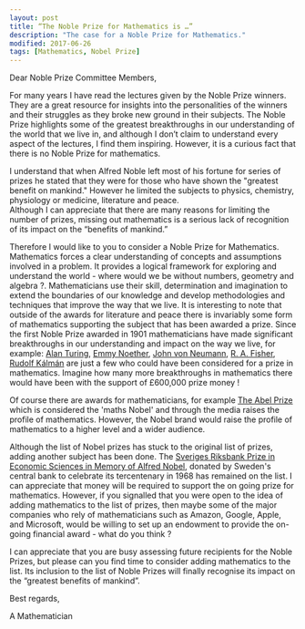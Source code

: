 ```yaml
---
layout: post
title: “The Noble Prize for Mathematics is …”
description: "The case for a Noble Prize for Mathematics."
modified: 2017-06-26
tags: [Mathematics, Nobel Prize]
---
```


<p>
Dear Noble Prize Committee Members,
</p>

For many years I have read the lectures given by the Noble Prize winners. They are a great
resource for insights into the personalities of the winners and their struggles as they broke new ground in their subjects. The Noble Prize highlights some of the greatest breakthroughs in our understanding of the world that we live in, and although I don’t claim to understand every aspect of the lectures, I find them inspiring. However, it is a curious fact that there is no Noble Prize for mathematics.

I understand that when Alfred Noble left most of his fortune for series of prizes
he stated that they were for those who have shown the "greatest benefit on mankind." However
he limited the subjects to physics, chemistry, physiology or medicine, literature and peace.  
Although I can appreciate that there are many reasons for limiting the number of prizes,
missing out mathematics is a serious lack of recognition of its impact on the “benefits
of mankind.”

Therefore I would like to you to consider a Noble Prize for Mathematics. Mathematics forces
a clear understanding of concepts and assumptions involved in a problem. It provides a logical framework for exploring and understand the world - where would we be without numbers, geometry and algebra ?. Mathematicians use their skill, determination and imagination to extend the boundaries of our knowledge and develop methodologies and techniques that improve the way that we live. It is interesting to note that outside of the awards for literature and peace there is invariably some form of mathematics supporting the subject that has been awarded a prize. Since the first Noble Prize awarded in 1901 mathematicians have made significant breakthroughs in our understanding and impact on the way we live, for example: [Alan Turing](https://en.wikipedia.org/wiki/Alan_Turing), [Emmy Noether](https://en.wikipedia.org/wiki/Emmy_Noether), [John von Neumann](https://en.wikipedia.org/wiki/John_von_Neumann), [R. A. Fisher](https://en.wikipedia.org/wiki/Ronald_Fisher), [Rudolf Kálmán](https://en.wikipedia.org/wiki/Rudolf_E._K%C3%A1lm%C3%A1n) are just a few who could have been considered for a prize in mathematics. Imagine how many more breakthroughs in mathematics there would have been with the support of £600,000 prize money !

Of course there are awards for mathematicians, for example [The Abel Prize](http://www.abelprize.no/) which is considered the 'maths Nobel' and through the media raises the profile of mathematics. However, the Nobel brand would raise the profile of mathematics to a higher level and a wider audience.

Although the list of Nobel prizes has stuck to the original list of prizes, adding another subject has been done. The [Sveriges Riksbank
Prize in Economic Sciences in Memory of Alfred Nobel](https://www.nobelprize.org/nobel_prizes/economic-sciences/), donated by Sweden's central bank to
celebrate its tercentenary in 1968 has remained on the list. I can appreciate that money
will be required to support the on going prize for mathematics. However, if you signalled
that you were open to the idea of adding mathematics to the list of prizes, then maybe some of the major companies who rely of mathematicians such as Amazon, Google, Apple, and Microsoft, would be willing to set up an endowment to provide the on-going
financial award - what do you think ?

I can appreciate that you are busy assessing future recipients for the Noble Prizes, but please
can you find time to consider adding mathematics to the list. Its inclusion to the list of Noble Prizes
will finally recognise its impact on the “greatest benefits of mankind”.

Best regards,

A Mathematician
